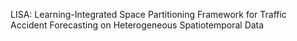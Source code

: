 LISA: Learning-Integrated Space Partitioning Framework for Traffic Accident Forecasting on Heterogeneous Spatiotemporal Data
